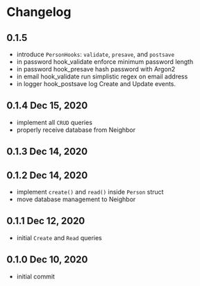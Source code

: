 # Changelog

## 0.1.5
 - introduce `PersonHooks`: `validate`, `presave`, and `postsave`
 - in password hook_validate enforce minimum password length
 - in password hook_presave hash password with Argon2
 - in email hook_validate run simplistic regex on email address
 - in logger hook_postsave log Create and Update events.

## 0.1.4 Dec 15, 2020
 - implement all `CRUD` queries
 - properly receive database from Neighbor

## 0.1.3 Dec 14, 2020
## 0.1.2 Dec 14, 2020
 - implement `create()` and `read()` inside `Person` struct
 - move database management to Neighbor

## 0.1.1 Dec 12, 2020
 - initial `Create` and `Read` queries

## 0.1.0 Dec 10, 2020
 - initial commit